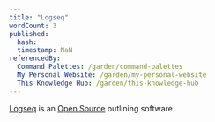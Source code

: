 ```yaml
---
title: "Logseq"
wordCount: 3
published:
  hash: 
  timestamp: NaN
referencedBy:
  Command Palettes: /garden/command-palettes
  My Personal Website: /garden/my-personal-website
  This Knowledge Hub: /garden/this-knowledge-hub
---
```


[Logseq](https://logseq.com) is an [Open Source](/garden/open-source) outlining software